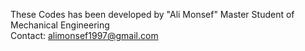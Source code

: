 These Codes has been developed by "Ali Monsef"
Master Student of Mechanical Engineering  
Contact: alimonsef1997@gmail.com

